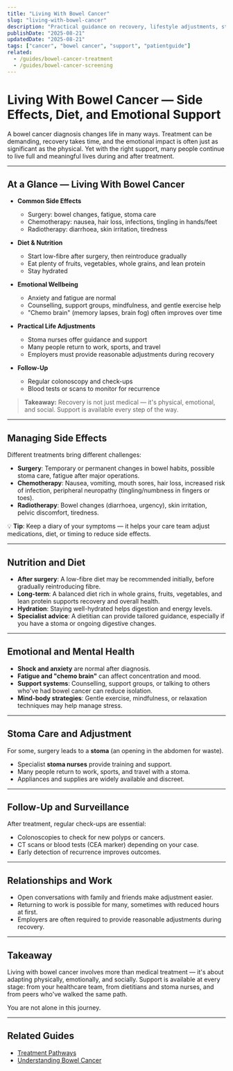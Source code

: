```yaml
---
title: "Living With Bowel Cancer"
slug: "living-with-bowel-cancer"
description: "Practical guidance on recovery, lifestyle adjustments, stoma care, and emotional support after a bowel cancer diagnosis."
publishDate: "2025-08-21"
updatedDate: "2025-08-21"
tags: ["cancer", "bowel cancer", "support", "patientguide"]
related:
  - /guides/bowel-cancer-treatment
  - /guides/bowel-cancer-screening
---
```


# Living With Bowel Cancer — Side Effects, Diet, and Emotional Support

A bowel cancer diagnosis changes life in many ways. Treatment can be demanding, recovery takes time, and the emotional impact is often just as significant as the physical. Yet with the right support, many people continue to live full and meaningful lives during and after treatment.

---

## At a Glance — Living With Bowel Cancer

- **Common Side Effects**  
  - Surgery: bowel changes, fatigue, stoma care  
  - Chemotherapy: nausea, hair loss, infections, tingling in hands/feet  
  - Radiotherapy: diarrhoea, skin irritation, tiredness  

- **Diet & Nutrition**  
  - Start low-fibre after surgery, then reintroduce gradually  
  - Eat plenty of fruits, vegetables, whole grains, and lean protein  
  - Stay hydrated  

- **Emotional Wellbeing**  
  - Anxiety and fatigue are normal  
  - Counselling, support groups, mindfulness, and gentle exercise help  
  - "Chemo brain" (memory lapses, brain fog) often improves over time  

- **Practical Life Adjustments**  
  - Stoma nurses offer guidance and support  
  - Many people return to work, sports, and travel  
  - Employers must provide reasonable adjustments during recovery  

- **Follow-Up**  
  - Regular colonoscopy and check-ups  
  - Blood tests or scans to monitor for recurrence  

> **Takeaway:** Recovery is not just medical — it's physical, emotional, and social. Support is available every step of the way.

---

## Managing Side Effects
Different treatments bring different challenges:  

- **Surgery**: Temporary or permanent changes in bowel habits, possible stoma care, fatigue after major operations.  
- **Chemotherapy**: Nausea, vomiting, mouth sores, hair loss, increased risk of infection, peripheral neuropathy (tingling/numbness in fingers or toes).  
- **Radiotherapy**: Bowel changes (diarrhoea, urgency), skin irritation, pelvic discomfort, tiredness.  

💡 **Tip**: Keep a diary of your symptoms — it helps your care team adjust medications, diet, or timing to reduce side effects.  

---

## Nutrition and Diet
- **After surgery**: A low-fibre diet may be recommended initially, before gradually reintroducing fibre.  
- **Long-term**: A balanced diet rich in whole grains, fruits, vegetables, and lean protein supports recovery and overall health.  
- **Hydration**: Staying well-hydrated helps digestion and energy levels.  
- **Specialist advice**: A dietitian can provide tailored guidance, especially if you have a stoma or ongoing digestive changes.  

---

## Emotional and Mental Health
- **Shock and anxiety** are normal after diagnosis.  
- **Fatigue and "chemo brain"** can affect concentration and mood.  
- **Support systems**: Counselling, support groups, or talking to others who've had bowel cancer can reduce isolation.  
- **Mind-body strategies**: Gentle exercise, mindfulness, or relaxation techniques may help manage stress.  

---

## Stoma Care and Adjustment
For some, surgery leads to a **stoma** (an opening in the abdomen for waste).  
- Specialist **stoma nurses** provide training and support.  
- Many people return to work, sports, and travel with a stoma.  
- Appliances and supplies are widely available and discreet.  

---

## Follow-Up and Surveillance
After treatment, regular check-ups are essential:  
- Colonoscopies to check for new polyps or cancers.  
- CT scans or blood tests (CEA marker) depending on your case.  
- Early detection of recurrence improves outcomes.  

---

## Relationships and Work
- Open conversations with family and friends make adjustment easier.  
- Returning to work is possible for many, sometimes with reduced hours at first.  
- Employers are often required to provide reasonable adjustments during recovery.  

---

## Takeaway
Living with bowel cancer involves more than medical treatment — it's about adapting physically, emotionally, and socially. Support is available at every stage: from your healthcare team, from dietitians and stoma nurses, and from peers who've walked the same path.  

You are not alone in this journey.  

---

## Related Guides
- [Treatment Pathways](/guides/bowel-cancer-treatment)  
- [Understanding Bowel Cancer](/guides/understanding-bowel-cancer)  

